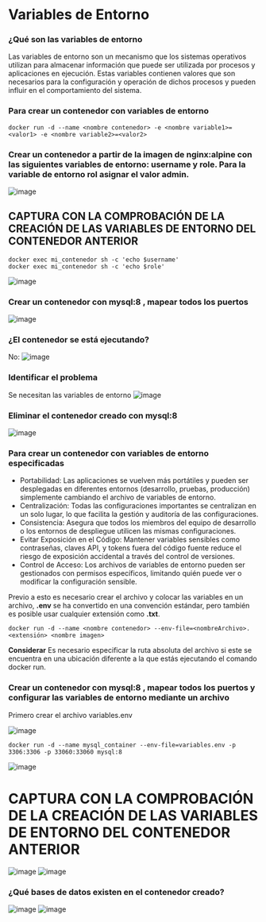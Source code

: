 # Variables de Entorno
### ¿Qué son las variables de entorno

Las variables de entorno son un mecanismo que los sistemas operativos utilizan para almacenar información que puede ser utilizada por procesos y aplicaciones en ejecución. Estas variables contienen valores que son necesarios para la configuración y operación de dichos procesos y pueden influir en el comportamiento del sistema.

### Para crear un contenedor con variables de entorno

```
docker run -d --name <nombre contenedor> -e <nombre variable1>=<valor1> -e <nombre variable2>=<valor2>
```

### Crear un contenedor a partir de la imagen de nginx:alpine con las siguientes variables de entorno: username y role. Para la variable de entorno rol asignar el valor admin.

![image](https://github.com/JhonMeza7/2024A-ISWD633-GR1/assets/89060377/a30b0a25-5b32-4712-998e-62fa91fb0301)


## CAPTURA CON LA COMPROBACIÓN DE LA CREACIÓN DE LAS VARIABLES DE ENTORNO DEL CONTENEDOR ANTERIOR
```
docker exec mi_contenedor sh -c 'echo $username'
docker exec mi_contenedor sh -c 'echo $role'
```
![image](https://github.com/JhonMeza7/2024A-ISWD633-GR1/assets/89060377/5ca83497-66d6-44b1-8ed9-5852c5509037)

### Crear un contenedor con mysql:8 , mapear todos los puertos

![image](https://github.com/JhonMeza7/2024A-ISWD633-GR1/assets/89060377/018a6232-b0f5-45df-9ac4-ec7a58bb020d)


### ¿El contenedor se está ejecutando?

No:
![image](https://github.com/JhonMeza7/2024A-ISWD633-GR1/assets/89060377/241d79f9-3e9e-4394-89a0-29836b64f761)


### Identificar el problema
Se necesitan las variables de entorno
![image](https://github.com/JhonMeza7/2024A-ISWD633-GR1/assets/89060377/0036b92a-60c0-459c-9f52-faa6cc63331c)


### Eliminar el contenedor creado con mysql:8 

![image](https://github.com/JhonMeza7/2024A-ISWD633-GR1/assets/89060377/dc5c9e51-d1d2-4733-b6c4-17f46d25a883)


### Para crear un contenedor con variables de entorno especificadas
- Portabilidad: Las aplicaciones se vuelven más portátiles y pueden ser desplegadas en diferentes entornos (desarrollo, pruebas, producción) simplemente cambiando el archivo de variables de entorno.
- Centralización: Todas las configuraciones importantes se centralizan en un solo lugar, lo que facilita la gestión y auditoría de las configuraciones.
- Consistencia: Asegura que todos los miembros del equipo de desarrollo o los entornos de despliegue utilicen las mismas configuraciones.
- Evitar Exposición en el Código: Mantener variables sensibles como contraseñas, claves API, y tokens fuera del código fuente reduce el riesgo de exposición accidental a través del control de versiones.
- Control de Acceso: Los archivos de variables de entorno pueden ser gestionados con permisos específicos, limitando quién puede ver o modificar la configuración sensible.

Previo a esto es necesario crear el archivo y colocar las variables en un archivo, **.env** se ha convertido en una convención estándar, pero también es posible usar cualquier extensión como **.txt**.
```
docker run -d --name <nombre contenedor> --env-file=<nombreArchivo>.<extensión> <nombre imagen>
```
**Considerar**
Es necesario especificar la ruta absoluta del archivo si este se encuentra en una ubicación diferente a la que estás ejecutando el comando docker run.

### Crear un contenedor con mysql:8 , mapear todos los puertos y configurar las variables de entorno mediante un archivo
Primero crear el archivo variables.env

![image](https://github.com/JhonMeza7/2024A-ISWD633-GR1/assets/89060377/2c704ac4-9e28-4fdd-870a-c06d029468ef)


```
docker run -d --name mysql_container --env-file=variables.env -p 3306:3306 -p 33060:33060 mysql:8
```
![image](https://github.com/JhonMeza7/2024A-ISWD633-GR1/assets/89060377/ca24bf59-69fc-4b01-aa00-b43fa9d573c3)


# CAPTURA CON LA COMPROBACIÓN DE LA CREACIÓN DE LAS VARIABLES DE ENTORNO DEL CONTENEDOR ANTERIOR 

![image](https://github.com/JhonMeza7/2024A-ISWD633-GR1/assets/89060377/87a282d8-e5d2-4d9d-9078-f22371c26af5)
![image](https://github.com/JhonMeza7/2024A-ISWD633-GR1/assets/89060377/3cfbd3f8-9e7b-4c3f-968d-7e82f9a16c38)

### ¿Qué bases de datos existen en el contenedor creado?

![image](https://github.com/JhonMeza7/2024A-ISWD633-GR1/assets/89060377/8964072a-01e3-4187-b20e-1bbc36d5bf9e)
![image](https://github.com/JhonMeza7/2024A-ISWD633-GR1/assets/89060377/91e28bd7-5760-425d-ae3a-314090b1fece)
